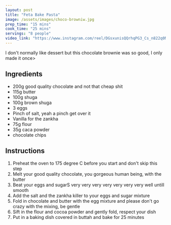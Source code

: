 ```yaml
---
layout: post
title: "Feta Bake Pasta"
image: /assets/images/choco-browniw.jpg
prep_time: "15 mins"
cook_time: "25 mins"
servings: "8 people"
video_link: "https://www.instagram.com/reel/DGsxunisQQrhqPG3_Cs_n822q0NGOyhHSibuLo0/?igsh=MWRlYnpod21uejYybA== "
---
```


I don't normally like dessert but this chocolate brownie was so good, I only made it once> 

## Ingredients

* 200g good quality chocolate and not that cheap shit
* 115g butter
* 100g shuga
* 100g brown shuga
* 3 eggs
* Pinch of salt, yeah a pinch get over it 
* Vanilla for the zankha
* 75g flour
* 35g caca powder
* chocolate chips

## Instructions

1. Preheat the oven to 175 degree C before you start and don't skip this step
2. Melt your good quality chocolate, you gorgeous human being, with the butter
3. Beat your eggs and sugarS very very very very very very very well untill smooth
4. Add the salt and the zankha killer to your eggs and sugar mixture
5. Fold in chocolate and butter with the egg mixture and please don't go crazy with the mixing, be gentle
6. Sift in the flour and cocoa powder and gently fold, respect your dish
7. Put in a baking dish covered in buttah and bake for 25 minutes